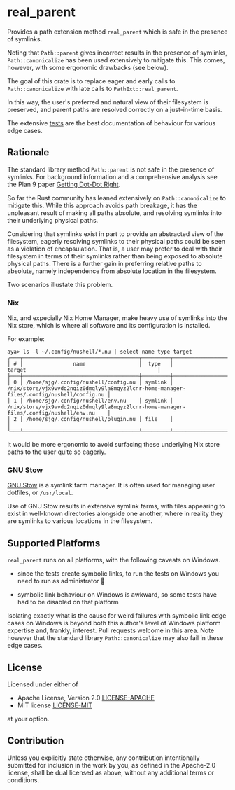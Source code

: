 # real_parent

Provides a path extension method `real_parent` which is safe in the presence of symlinks.

Noting that `Path::parent` gives incorrect results in the presence of symlinks, `Path::canonicalize` has been used extensively to mitigate this.
This comes, however, with some ergonomic drawbacks (see below).

The goal of this crate is to replace eager and early calls to `Path::canonicalize` with late calls to `PathExt::real_parent`.

In this way, the user's preferred and natural view of their filesystem is preserved, and parent paths are resolved correctly on a just-in-time basis.

The extensive [tests](https://github.com/tesujimath/real_parent/blob/main/tests/path_ext.rs) are the best documentation of behaviour for various edge cases.

## Rationale

The standard library method `Path::parent` is not safe in the presence of symlinks.
For background information and a comprehensive analysis see the Plan 9 paper [Getting Dot-Dot Right](https://9p.io/sys/doc/lexnames.html).

So far the Rust community has leaned extensively on `Path::canonicalize` to mitigate this.  While this approach avoids path breakage, it has
the unpleasant result of making all paths absolute, and resolving symlinks into their underlying physical paths.

Considering that symlinks exist in part to provide an abstracted view of the filesystem, eagerly resolving symlinks to their physical paths
could be seen as a violation of encapsulation.  That is, a user may prefer to deal with their filesystem in terms of their symlinks rather than being
exposed to absolute physical paths.  There is a further gain in preferring relative paths to absolute, namely independence from absolute location
in the filesystem.

Two scenarios illustate this problem.

### Nix

Nix, and expecially Nix Home Manager, make heavy use of symlinks into the Nix store, which is where all software and its configuration is installed.

For example:

```text
aya> ls -l ~/.config/nushell/*.nu | select name type target
╭───┬─────────────────────────────────────┬─────────┬──────────────────────────────────────────────────────────────────────────────────────────╮
│ # │                name                 │  type   │                                          target                                          │
├───┼─────────────────────────────────────┼─────────┼──────────────────────────────────────────────────────────────────────────────────────────┤
│ 0 │ /home/sjg/.config/nushell/config.nu │ symlink │ /nix/store/vjx9vvdq2nqiz0dmqly9la8mqyz2lcnr-home-manager-files/.config/nushell/config.nu │
│ 1 │ /home/sjg/.config/nushell/env.nu    │ symlink │ /nix/store/vjx9vvdq2nqiz0dmqly9la8mqyz2lcnr-home-manager-files/.config/nushell/env.nu    │
│ 2 │ /home/sjg/.config/nushell/plugin.nu │ file    │                                                                                          │
╰───┴─────────────────────────────────────┴─────────┴──────────────────────────────────────────────────────────────────────────────────────────╯
```

It would be more ergonomic to avoid surfacing these underlying Nix store paths to the user quite so eagerly.

### GNU Stow

[GNU Stow](https://www.gnu.org/software/stow/manual/html_node/index.html) is a symlink farm manager.  It is often used for managing user dotfiles, or `/usr/local`.

Use of GNU Stow results in extensive symlink farms, with files appearing to exist in well-known directories alongside one another, where in reality they are symlinks to various locations in the filesystem.

## Supported Platforms

`real_parent` runs on all platforms, with the following caveats on Windows.

- since the tests create symbolic links, to run the tests on Windows you need to run as administrator 🤯

- symbolic link behaviour on Windows is awkward, so some tests have had to be disabled on that platform

Isolating exactly what is the cause for weird failures with symbolic link edge cases on Windows is beyond both this author's level of Windows platform expertise and, frankly, interest.  Pull requests welcome in this area.  Note however that the standard library `Path::canonicalize` may also fail in these edge cases.


## License

Licensed under either of

 * Apache License, Version 2.0
   [LICENSE-APACHE](http://www.apache.org/licenses/LICENSE-2.0)
 * MIT license
   [LICENSE-MIT](http://opensource.org/licenses/MIT)

at your option.

## Contribution

Unless you explicitly state otherwise, any contribution intentionally submitted
for inclusion in the work by you, as defined in the Apache-2.0 license, shall be
dual licensed as above, without any additional terms or conditions.
